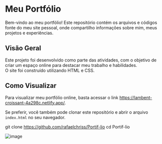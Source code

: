 # Meu Portfólio 

Bem-vindo ao meu portfólio! Este repositório contém os arquivos e códigos fonte do meu site pessoal, onde compartilho informações sobre mim, meus projetos e experiências.

## Visão Geral

Este projeto foi desenvolvido como parte das atividades, com o objetivo de criar um espaço online para destacar meu trabalho e habilidades. <br>
O site foi construído utilizando  HTML e CSS.

## Como Visualizar

Para visualizar meu portfólio online, basta acessar o link https://lambent-croissant-4a298c.netlify.app/.

Se preferir, você também pode clonar este repositório e abrir o arquivo `index.html` no seu navegador.


git clone  https://github.com/rafaelchriss/Portif-lio
cd Portif-lio


![image](https://github.com/rafaelchriss/Portif-lio/assets/86614504/8469606c-71ce-412b-bd50-138e33db1be3)
